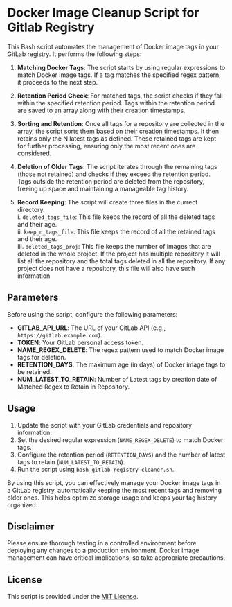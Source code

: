 # Docker Image Cleanup Script for Gitlab Registry

This Bash script automates the management of Docker image tags in your GitLab registry. It performs the following steps:

1. **Matching Docker Tags**: The script starts by using regular expressions to match Docker image tags. If a tag matches the specified regex pattern, it proceeds to the next step.

2. **Retention Period Check**: For matched tags, the script checks if they fall within the specified retention period. Tags within the retention period are saved to an array along with their creation timestamps.

3. **Sorting and Retention**: Once all tags for a repository are collected in the array, the script sorts them based on their creation timestamps. It then retains only the N latest tags as defined. These retained tags are kept for further processing, ensuring only the most recent ones are considered.

4. **Deletion of Older Tags**: The script iterates through the remaining tags (those not retained) and checks if they exceed the retention period. Tags outside the retention period are deleted from the repository, freeing up space and maintaining a manageable tag history.

5. **Record Keeping**: The script will create three files in the currect directory.\
  i. `deleted_tags_file`: This file keeps the record of all the deleted tags and their age.\
  ii. `keep_n_tags_file`: This file keeps the record of all the retained tags and their age.\
  iii. `deleted_tags_proj`: This file keeps the number of images that are deleted in the whole project. If the project has multiple repository it will list all the repository and the total tags deleted in all the repository. If any project does not have a repository, this file will also have such information

## Parameters

Before using the script, configure the following parameters:

- **GITLAB_API_URL**: The URL of your GitLab API (e.g., `https://gitlab.example.com`).
- **TOKEN**: Your GitLab personal access token.
- **NAME_REGEX_DELETE**: The regex pattern used to match Docker image tags for deletion.
- **RETENTION_DAYS**: The maximum age (in days) of Docker image tags to be retained.
- **NUM_LATEST_TO_RETAIN**: Number of Latest tags by creation date of Matched Regex to Retain in Repository.


## Usage

1. Update the script with your GitLab credentials and repository information.
2. Set the desired regular expression (`NAME_REGEX_DELETE`) to match Docker tags.
3. Configure the retention period (`RETENTION_DAYS`) and the number of latest tags to retain (`NUM_LATEST_TO_RETAIN`).
4. Run the script using `bash gitlab-registry-cleaner.sh`.

By using this script, you can effectively manage your Docker image tags in a GitLab registry, automatically keeping the most recent tags and removing older ones. This helps optimize storage usage and keeps your tag history organized.

## Disclaimer

Please ensure thorough testing in a controlled environment before deploying any changes to a production environment. Docker image management can have critical implications, so take appropriate precautions.

## License

This script is provided under the [MIT License](LICENSE).

